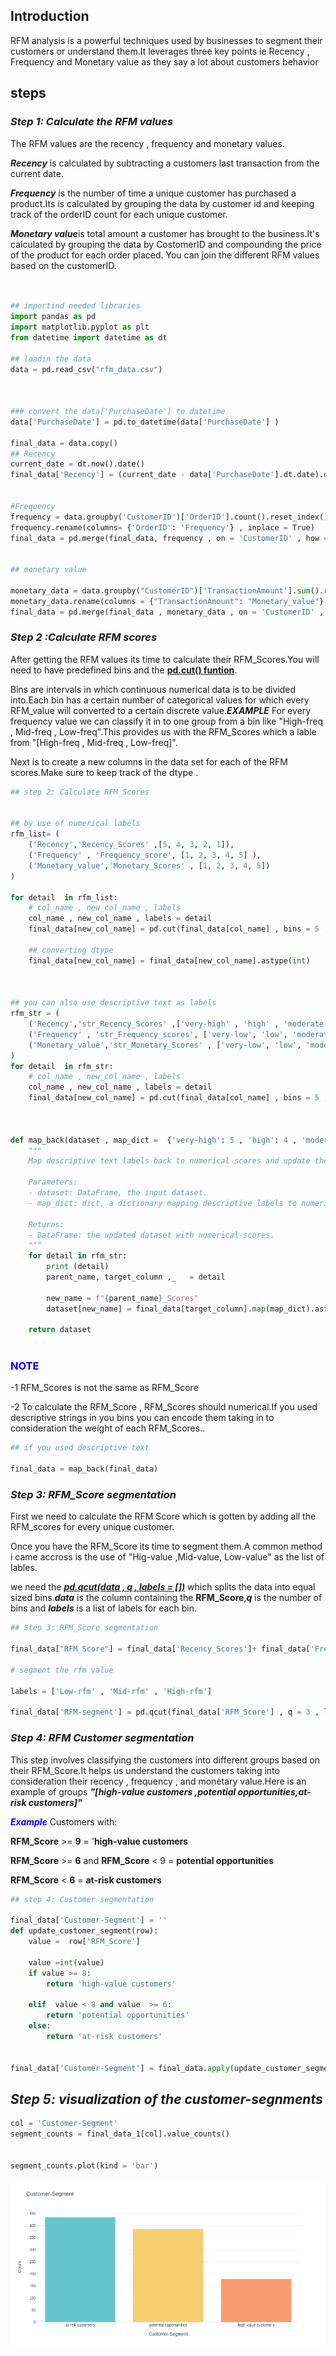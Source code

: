 
## **Introduction**
RFM analysis is a powerful techniques used by businesses to segment their customers or  understand them.It leverages three key points ie Recency , Frequency and Monetary value as they say a lot  about  customers behavior

## **steps**
### ***Step 1: Calculate the RFM values***

The RFM values are the recency , frequency and monetary values.

***Recency*** is calculated by subtracting a customers last transaction from the current date.

***Frequency*** is the number of time a unique customer has purchased a product.Its is calculated by grouping the data by  customer id and keeping track of the orderID count for each unique customer.

***Monetary value***is total amount a customer has brought to the business.It's calculated by grouping the data by CostomerID and compounding the price of the product for each order  placed.
You can join the different RFM values based on the customerID.

```python 


## importind needed libraries
import pandas as pd
import matplotlib.pyplot as plt
from datetime import datetime as dt

## loadin the data
data = pd.read_csv("rfm_data.csv")



### convert the data['PurchaseDate'] to datetime 
data['PurchaseDate'] = pd.to_datetime(data['PurchaseDate'] )

final_data = data.copy()
## Recency
current_date = dt.now().date()
final_data['Recency'] = (current_date - data['PurchaseDate'].dt.date).dt.days


#Frequency
frequency = data.groupby('CustomerID')['OrderID'].count().reset_index()
frequency.rename(columns= {'OrderID': 'Frequency'} , inplace = True)
final_data = pd.merge(final_data, frequency , on = 'CustomerID' , how = 'left')


## monetary value

monetary_data = data.groupby("CustomerID")['TransactionAmount'].sum().reset_index()
monetary_data.rename(columns = {"TransactionAmount": "Monetary_value"} , inplace = True)
final_data = pd.merge(final_data , monetary_data , on = 'CustomerID' , how = 'left' )
```

### ***Step 2 :Calculate RFM scores***

After getting the RFM values its time to calculate their RFM_Scores.You will need to have predefined bins and the [****pd.cut() funtion****](https://pandas.pydata.org/docs/reference/api/pandas.cut.html).

Bins are intervals in which continuous numerical data is to be divided into.Each bin has a certain number of categorical values for which every RFM_value will converted to a certain discrete value.***EXAMPLE*** For every frequency value we can classify it in to one group from a bin like "High-freq , Mid-freq , Low-freq".This provides us with the RFM_Scores which a lable from "[High-freq , Mid-freq , Low-freq]".

Next is to create a new columns in the data set for each of the RFM scores.Make sure to keep track of the dtype .

```python
## step 2: Calculate RFM_Scores


## by use of numerical labels
rfm_list= (
    ('Recency','Recency_Scores' ,[5, 4, 3, 2, 1]),
    ('Frequency' , 'Frequency_score', [1, 2, 3, 4, 5] ),
    ('Monetary_value','Monetary_Scores' , [1, 2, 3, 4, 5])
)

for detail  in rfm_list:
    # col_name , new_col_name , labels
    col_name , new_col_name , labels = detail
    final_data[new_col_name] = pd.cut(final_data[col_name] , bins = 5 , labels = labels)
    
    ## converting dtype
    final_data[new_col_name] = final_data[new_col_name].astype(int)
    


## you can also use descriptive text as labels
rfm_str = (
    ('Recency','str_Recency_Scores' ,['very-high' , 'high' , 'moderate' , 'low' , 'very-low']),
    ('Frequency' , 'str_Frequency_scores', ['very-low', 'low', 'moderate', 'high', 'very-high'] ),
    ('Monetary_value','str_Monetary_Scores' , ['very-low', 'low', 'moderate', 'high', 'very-high'])
)
for detail  in rfm_str:
    # col_name , new_col_name , labels
    col_name , new_col_name , labels = detail
    final_data[new_col_name] = pd.cut(final_data[col_name] , bins = 5 , labels = labels)
    


def map_back(dataset , map_dict =  {'very-high': 5 , 'high': 4 , 'moderate':3 , 'low' : 2 , 'very-low' : 1} , rfm_str = rfm_str):
    """
    Map descriptive text labels back to numerical scores and update the dataset.

    Parameters:
    - dataset: DataFrame, the input dataset.
    - map_dict: dict, a dictionary mapping descriptive labels to numerical values.

    Returns:
    - DataFrame: the updated dataset with numerical scores.
    """
    for detail in rfm_str:
        print (detail)
        parent_name, target_column ,_   = detail
    
        new_name = f"{parent_name}_Scores"
        dataset[new_name] = final_data[target_column].map(map_dict).astype(int)
        
    return dataset
    
```

### <span style="color:blue">NOTE</span>

-1 RFM_Scores is not the same as  RFM_Score

-2 To calculate the RFM_Score , RFM_Scores should numerical.If you used descriptive strings in you bins you can encode them taking in to consideration the weight of each RFM_Scores..

```python 
## if you used descriptive text

final_data = map_back(final_data)
```

### ***Step 3: RFM_Score segmentation***

First we need to calculate the RFM Score which is gotten by adding all the RFM_scores for every unique customer.

Once you have the RFM_Score its time to segment them.A common method i came accross is the use of "Hig-value ,Mid-value, Low-value" as the list of lables.

we need the [***pd.qcut(data , q , labels = [])***](https://pandas.pydata.org/docs/reference/api/pandas.qcut.html) which splits the data into equal sized bins.***data*** is the column containing the **RFM_Score**,***q*** is the number of bins and ***labels***  is a list of labels for each bin.

```python
## Step 3: RFM_Score segmentation

final_data["RFM_Score"] = final_data['Recency_Scores']+ final_data['Frequency_score'] + final_data['Monetary_Scores']

# segment the rfm value

labels = ['Low-rfm' , 'Mid-rfm' , 'High-rfm']

final_data['RFM-segment'] = pd.qcut(final_data['RFM_Score'] , q = 3 , labels = labels)
```

### ***Step 4: RFM Customer segmentation***

This step involves classifying the customers into different groups based on their RFM_Score.It helps us understand the customers taking into consideration their recency , frequency , and monetary value.Here is an example of groups ***"[high-value customers ,potential opportunities,at-risk customers]"***


<span style="color:blue">***Example***</span>
Customers with: 

**RFM_Score** >= **9** = '**high-value customers**

**RFM_Score** >= **6**  and  **RFM_Score**  < 9 = **potential opportunities**

**RFM_Score** < **6** = **at-risk customers**
```python 
## step 4: Customer segmentation

final_data['Customer-Segment'] = ''
def update_customer_segment(row):
    value =  row['RFM_Score']
    
    value =int(value)
    if value >= 8:
        return 'high-value customers'
    
    elif  value < 8 and value  >= 6:
        return 'potential opportunities'
    else:
        return 'at-risk customers'
    
    
final_data['Customer-Segment'] = final_data.apply(update_customer_segment, axis=1)

```


## ***Step 5: visualization of the customer-segnments***




```python
col = 'Customer-Segment'
segment_counts = final_data_1[col].value_counts()


segment_counts.plot(kind = 'bar')


```

![Image description](https://github.com/Briankimany/data-science/blob/main/week%202/Untitled.png)